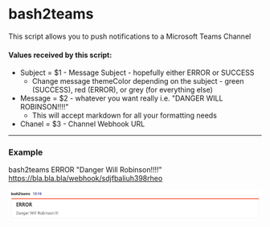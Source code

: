 # bash2teams

This script allows you to push notifications to a Microsoft Teams Channel

 #### Values received by this script:
 - Subject = $1 - Message Subject - hopefully either ERROR or SUCCESS
    * Change message themeColor depending on the subject - green (SUCCESS), red (ERROR), or grey (for everything else)
 - Message = $2 - whatever you want really i.e. "DANGER WILL ROBINSON!!!!"
    * This will accept markdown for all your formatting needs
 - Chanel  = $3 - Channel Webhook URL
 
 ----
 
 ### Example
 
 bash2teams ERROR "Danger Will Robinson!!!!" https://bla.bla.bla/webhook/sdjfbaliuh398rheo
 
 ![alt text](./example.png)
